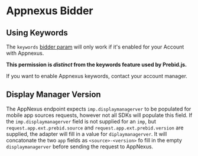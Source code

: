 # Appnexus Bidder

## Using Keywords

The `keywords` [bidder param](../../static/bidder-params/appnexus.json) will only work if
it's enabled for your Account with Appnexus.

**This permission is _distinct_ from the keywords feature used by Prebid.js.**

If you want to enable Appnexus keywords, contact your account manager.

## Display Manager Version

The AppNexus endpoint expects `imp.displaymanagerver` to be populated for mobile app sources
requests, however not all SDKs will populate this field. If the `imp.displaymanagerver` field
is not supplied for an `imp`, but `request.app.ext.prebid.source`
and `request.app.ext.prebid.version` are supplied, the adapter will fill in a value for
`diplaymanagerver`. It will concatonate the two `app` fields as `<source>-<version>` fo fill in
the empty `displaymanagerver` before sending the request to AppNexus.
